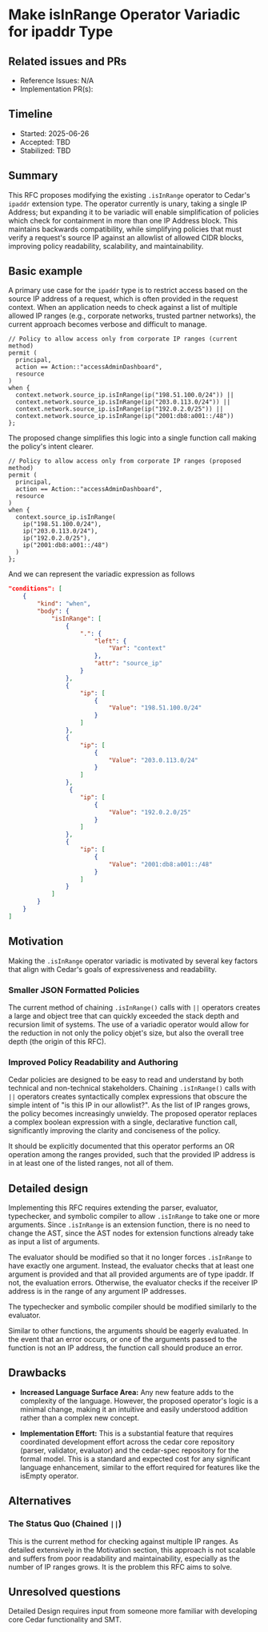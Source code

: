 # Make isInRange Operator Variadic for ipaddr Type

## Related issues and PRs

- Reference Issues: N/A
- Implementation PR(s): 

## Timeline

- Started: 2025-06-26
- Accepted: TBD
- Stabilized: TBD

## Summary

This RFC proposes modifying the existing `.isInRange` operator to Cedar's `ipaddr` extension type. The operator currently is unary, taking a single IP Address; but expanding it to be variadic will enable simplification of policies which check for containment in more than one IP Address block. This maintains backwards compatibility, while simplifying policies that must verify a request's source IP against an allowlist of allowed CIDR blocks, improving policy readability, scalability, and maintainability.

## Basic example

A primary use case for the `ipaddr` type is to restrict access based on the source IP address of a request, which is often provided in the request context. When an application needs to check against a list of multiple allowed IP ranges (e.g., corporate networks, trusted partner networks), the current approach becomes verbose and difficult to manage. 

```
// Policy to allow access only from corporate IP ranges (current method)
permit (
  principal,
  action == Action::"accessAdminDashboard",
  resource
)
when {
  context.network.source_ip.isInRange(ip("198.51.100.0/24")) ||
  context.network.source_ip.isInRange(ip("203.0.113.0/24")) ||
  context.network.source_ip.isInRange(ip("192.0.2.0/25")) ||
  context.network.source_ip.isInRange(ip("2001:db8:a001::/48"))
};
```

The proposed change simplifies this logic into a single function call making the policy's intent clearer.

```
// Policy to allow access only from corporate IP ranges (proposed method)
permit (
  principal,
  action == Action::"accessAdminDashboard",
  resource
)
when {
  context.source_ip.isInRange(
    ip("198.51.100.0/24"),
    ip("203.0.113.0/24"),
    ip("192.0.2.0/25"),
    ip("2001:db8:a001::/48")
  )
};
```

And we can represent the variadic expression as follows 
```json
"conditions": [
    {
        "kind": "when",
        "body": {
            "isInRange": [
                {
                    ".": {
                        "left": {
                            "Var": "context"
                        },
                        "attr": "source_ip"
                    }
                },
                {
                    "ip": [
                        {
                            "Value": "198.51.100.0/24"
                        }
                    ]
                },
                {
                    "ip": [
                        {
                            "Value": "203.0.113.0/24"
                        }
                    ]
                },
                 {
                    "ip": [
                        {
                            "Value": "192.0.2.0/25"
                        }
                    ]
                },
                {
                    "ip": [
                        {
                            "Value": "2001:db8:a001::/48"
                        }
                    ]
                }
            ]
        }
    }
]
```

## Motivation
Making the `.isInRange` operator variadic is motivated by several key factors that align with Cedar's goals of expressiveness and readability.

### Smaller JSON Formatted Policies
The current method of chaining `.isInRange()` calls with `||` operators creates a large and object tree that can quickly exceeded the stack depth and recursion limit of systems. The use of a variadic operator would allow for the reduction in not only the policy objet's size, but also the overall tree depth (the origin of this RFC).

### Improved Policy Readability and Authoring
Cedar policies are designed to be easy to read and understand by both technical and non-technical stakeholders. Chaining `.isInRange()` calls with `||` operators creates syntactically complex expressions that obscure the simple intent of "is this IP in our allowlist?". As the list of IP ranges grows, the policy becomes increasingly unwieldy. The proposed operator replaces a complex boolean expression with a single, declarative function call, significantly improving the clarity and conciseness of the policy.

It should be explicitly documented that this operator performs an OR operation among the ranges provided, such that the provided IP address is in at least one of the listed ranges, not all of them.

## Detailed design

Implementing this RFC requires extending the parser, evaluator, typechecker, and symbolic compiler to allow `.isInRange` to take one or more arguments. Since `.isInRange` is an extension function, there is no need to change the AST, since the AST nodes for extension functions already take as input a list of arguments.

The evaluator should be modified so that it no longer forces `.isInRange` to have exactly one argument. Instead, the evaluator checks that at least one argument is provided and that all provided arguments are of type ipaddr. If not, the evaluation errors. Otherwise, the evaluator checks if the receiver IP address is in the range of any argument IP addresses.

The typechecker and symbolic compiler should be modified similarly to the evaluator.

Similar to other functions, the arguments should be eagerly evaluated. In the event that an error occurs, or one of the arguments passed to the function is not an IP address, the function call should produce an error.

## Drawbacks

* __Increased Language Surface Area:__ Any new feature adds to the complexity of the language. However, the proposed operator's logic is a minimal change, making it an intuitive and easily understood addition rather than a complex new concept.

* __Implementation Effort:__ This is a substantial feature that requires coordinated development effort across the cedar core repository (parser, validator, evaluator) and the cedar-spec repository for the formal model. This is a standard and expected cost for any significant language enhancement, similar to the effort required for features like the isEmpty operator.

## Alternatives

### The Status Quo (Chained `||`)
This is the current method for checking against multiple IP ranges. As detailed extensively in the Motivation section, this approach is not scalable and suffers from poor readability and maintainability, especially as the number of IP ranges grows. It is the problem this RFC aims to solve.

## Unresolved questions
Detailed Design requires input from someone more familiar with developing core Cedar functionality and SMT.
